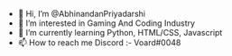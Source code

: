 - 👋 Hi, I’m @AbhinandanPriyadarshi
- 👀 I’m interested in Gaming And Coding Industry
- 🌱 I’m currently learning Python, HTML/CSS, Javascript
- 📫 How to reach me Discord :- Voard#0048
                                  
<!---
AbhinandanPriyadarshi/AbhinandanPriyadarshi is a ✨ special ✨ repository because its `README.md` (this file) appears on your GitHub profile.
You can click the Preview link to take a look at your changes.
--->
